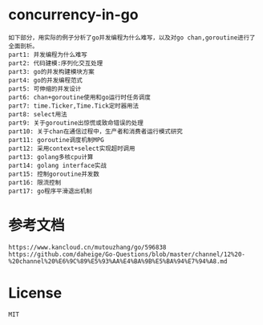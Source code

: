# concurrency-in-go

    如下部分，用实际的例子分析了go并发编程为什么难写，以及对go chan,goroutine进行了全面剖析。
    part1: 并发编程为什么难写
    part2: 代码建模:序列化交互处理
    part3: go的并发构建模块方案
    part4: go的并发编程范式
    part5: 可伸缩的并发设计
    part6: chan+goroutine使用和go运行时任务调度
    part7: time.Ticker,Time.Tick定时器用法
    part8: select用法
    part9: 关于goroutine出惊慌或致命错误的处理
    part10: 关于chan在通信过程中，生产者和消费者运行模式研究
    part11: goroutine调度机制MPG
    part12: 采用context+select实现超时调用
    part13: golang多核cpu计算
    part14: golang interface实战
    part15: 控制goroutine并发数
    part16: 限流控制
    part17: go程序平滑退出机制

# 参考文档

    https://www.kancloud.cn/mutouzhang/go/596838
    https://github.com/daheige/Go-Questions/blob/master/channel/12%20-%20channel%20%E6%9C%89%E5%93%AA%E4%BA%9B%E5%BA%94%E7%94%A8.md

# License

    MIT
